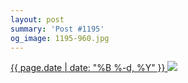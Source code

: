 ```yaml
---
layout: post
summary: 'Post #1195'
og_image: 1195-960.jpg
---
```


<p>
 <time>
  <a href="/1195">
   {{ page.date | date: "%B %-d, %Y" }}
  </a>
 </time>
 <a href="/1195">
  <img data-taken="8/1/2020" sizes="(min-width: 700px) 50vw, calc(100vw - 2rem)" src="{{ site.assets_url }}/1195-480.jpg" srcset="{{ site.assets_url }}/1195-240.jpg 240w, {{ site.assets_url }}/1195-480.jpg 480w, {{ site.assets_url }}/1195-720.jpg 720w, {{ site.assets_url }}/1195-960.jpg 960w"/>
 </a>
</p>

